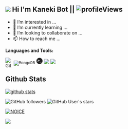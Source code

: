 ## <img src="https://i.imgur.com/lsizgGl.gif" width="30px"> Hi I'm Kaneki Bot || <img src="https://komarev.com/ghpvc/?username=newkanekibot&label=Profile Views&color=green&style=plastic" alt="profileViews" />

- 👀 I’m interested in ...
- 🌱 I’m currently learning ...
- 💞️ I’m looking to collaborate on ...
- 📫 How to reach me ...

**Languages and Tools:**  

<code><img alt="MongoDB" src="https://img.shields.io/badge/-MongoDB-13aa52?style=flat-square&logo=mongodb&logoColor=white" /></code>
<code><img height="20" src="https://raw.githubusercontent.com/github/explore/80688e429a7d4ef2fca1e82350fe8e3517d3494d/topics/terminal/terminal.png"></code>
<code><img height="20" src="https://img.shields.io/badge/-Heroku-430098?style=flat-square&logo=heroku&logoColor=white" /></code>
<code><img height="20" src="https://img.shields.io/badge/-Python-0c01ed?style=flat-square&logo=Python&logoColor=yellow"/></code>
[<img align="left" alt="Git" width="26px" src="https://git-scm.com/favicon.ico" />](https://git-scm.com/)

## **Github Stats**


[![github stats](https://github-readme-stats.vercel.app/api?username=newkanekibot&bg_color=30,00ff00,00f5ff&title_color=d60000&text_color=0500a3&count_private=true)](https://github.com/newkanekibot)

![GitHub followers](https://img.shields.io/github/followers/newkanekibot?bg_color=30,e96443,904e95&title_color=fff&text_color=fff&count_private=true)
![GitHub User's stars](https://img.shields.io/github/stars/newkanekibot?affiliations=OWNER&bg_color=30,e96443,904e95&title_color=fff&text_color=fff&count_private=true)

[![NOICE](https://github-readme-stats.vercel.app/api/top-langs/?username=newkanekibot&bg_color=30,e96443,904e95&title_color=fff&text_color=fff&count_private=true)](https://github.com/newkanekibot)

![](https://visitor-badge.laobi.icu/badge?page_id=newkanekibot)
